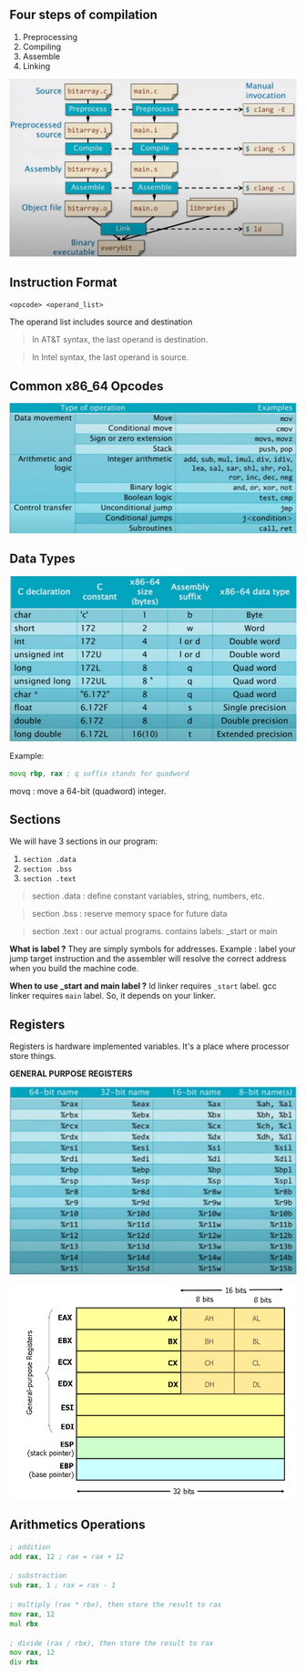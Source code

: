 ## Four steps of compilation

1. Preprocessing
2. Compiling
3. Assemble
4. Linking

![compilation-steps](./img/compilation-steps.png)

## Instruction Format

`<opcode> <operand_list>`

The operand list includes source and destination

> In AT&T syntax, the last operand is destination.

> In Intel syntax, the last operand is source.

## Common x86_64 Opcodes

![common-opcodes](./img/common-opcodes.png)

## Data Types

![data-types](./img/data-types.png)

Example:

```asm
movq rbp, rax ; q suffix stands for quadword
```

movq : move a 64-bit (quadword) integer.

## Sections

We will have 3 sections in our program:

1. `section .data`
2. `section .bss`
3. `section .text`

> section .data : define constant variables, string, numbers, etc.

> section .bss : reserve memory space for future data

> section .text : our actual programs. contains labels: _start or main

**What is label ?**
They are simply symbols for addresses.
Example : label your jump target instruction and the assembler will resolve the correct address when you build the machine code.

**When to use _start and main label ?**
ld linker requires `_start` label.
gcc linker requires `main` label.
So, it depends on your linker.

## Registers

Registers is hardware implemented variables. It's a place where processor store things.

**GENERAL PURPOSE REGISTERS**

![gpregs](./img/general-purpose-regs.png)

![regs](./img/x86-registers.png)

## Arithmetics Operations

```asm
; addition
add rax, 12 ; rax = rax + 12

; substraction
sub rax, 1 ; rax = rax - 1

; multiply (rax * rbx), then store the result to rax
mov rax, 12
mul rbx

; divide (rax / rbx), then store the result to rax
mov rax, 12
div rbx
```